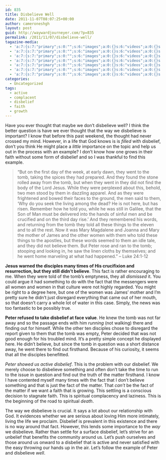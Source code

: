 ```yaml
---
id: 835
title: Disbelieve Well
date: 2011-11-07T08:07:25+00:00
author: cameroneshgh
layout: post
guid: http://waywardjourneyer.com/?p=835
permalink: /2011/11/07/disbelieve-well/
tagazine-media:
  - 'a:7:{s:7:"primary";s:0:"";s:6:"images";a:0:{}s:6:"videos";a:0:{}s:11:"image_count";s:1:"0";s:6:"author";s:8:"19879429";s:7:"blog_id";s:8:"19280981";s:9:"mod_stamp";s:19:"2011-11-07 13:07:25";}'
  - 'a:7:{s:7:"primary";s:0:"";s:6:"images";a:0:{}s:6:"videos";a:0:{}s:11:"image_count";s:1:"0";s:6:"author";s:8:"19879429";s:7:"blog_id";s:8:"19280981";s:9:"mod_stamp";s:19:"2011-11-07 13:07:25";}'
  - 'a:7:{s:7:"primary";s:0:"";s:6:"images";a:0:{}s:6:"videos";a:0:{}s:11:"image_count";s:1:"0";s:6:"author";s:8:"19879429";s:7:"blog_id";s:8:"19280981";s:9:"mod_stamp";s:19:"2011-11-07 13:07:25";}'
  - 'a:7:{s:7:"primary";s:0:"";s:6:"images";a:0:{}s:6:"videos";a:0:{}s:11:"image_count";s:1:"0";s:6:"author";s:8:"19879429";s:7:"blog_id";s:8:"19280981";s:9:"mod_stamp";s:19:"2011-11-07 13:07:25";}'
  - 'a:7:{s:7:"primary";s:0:"";s:6:"images";a:0:{}s:6:"videos";a:0:{}s:11:"image_count";s:1:"0";s:6:"author";s:8:"19879429";s:7:"blog_id";s:8:"19280981";s:9:"mod_stamp";s:19:"2011-11-07 13:07:25";}'
  - 'a:7:{s:7:"primary";s:0:"";s:6:"images";a:0:{}s:6:"videos";a:0:{}s:11:"image_count";s:1:"0";s:6:"author";s:8:"19879429";s:7:"blog_id";s:8:"19280981";s:9:"mod_stamp";s:19:"2011-11-07 13:07:25";}'
  - 'a:7:{s:7:"primary";s:0:"";s:6:"images";a:0:{}s:6:"videos";a:0:{}s:11:"image_count";s:1:"0";s:6:"author";s:8:"19879429";s:7:"blog_id";s:8:"19280981";s:9:"mod_stamp";s:19:"2011-11-07 13:07:25";}'
categories:
  - Uncategorized
tags:
  - active
  - complacent
  - disbelief
  - faith
  - growth
---
```

Have you ever thought that maybe we don&#8217;t disbelieve well? I think the better question is have we ever thought that the way we disbelieve is important? I know that before this past weekend, the thought had never crossed my mind. However, in a life that God knows is is _filled_ with disbelief, don&#8217;t you think He might place a _little_ importance on the topic and help us out in the process with an example? I don&#8217;t know how one grows in their faith without some form of disbelief and so I was thankful to find this example.

> &#8220;But on the first day of the week, at early dawn, they went to the tomb, taking the spices they had prepared. And they found the stone rolled away from the tomb, but when they went in they did not find the body of the Lord Jesus. While they were perplexed about this, behold, two men stood by them in dazzling apparel. And as they were frightened and bowed their faces to the ground, the men said to them, &#8216;Why do you seek the living among the dead? He is not here, but has risen. Remember how he told you, while he was still in Galilee, that the Son of Man must be delivered into the hands of sinful men and be crucified and on the third day rise.&#8217; And they remembered his words, and returning from the tomb they told all these things to the eleven and to all the rest. Now it was Mary Magdalene and Joanna and Mary the mother of James and the other women with them who told these things to the apostles, but these words seemed to them an idle tale, and they did not believe them. But Peter rose and ran to the tomb; stooping and looking in, he saw the linen cloths by themselves; and he went home marveling at what had happened.&#8221; &#8211; Luke 24:1-12

**Jesus warned the disciples many times of His crucifixion and resurrection, but they still didn&#8217;t believe**. This fact is rather encouraging to me. When they were told of the tomb&#8217;s emptyness, they all _dismissed_ it. You could argue it had something to do with the fact that the messengers were all women and women in that culture were not highly regarded. You might be right to a degree here, but one of the women was James&#8217; mother and I&#8217;m pretty sure he didn&#8217;t just disregard everything that came out of her mouth, so that doesn&#8217;t carry a whole lot of water in this case. Simply, the news was too fantastic to be possibly true.

**Peter refused to take disbelief at face value**. He knew the tomb was not far away and so the passage ends with him _running_ (not walking) there and finding out for himself. While the other ten disciples chose to disregard the report given to them that the tomb was empty, Peter decided that was not good enough for his troubled mind. It&#8217;s a pretty simple concept he displayed here. He didn&#8217;t believe, but since the tomb in question was a short distance away, he went there to find out firsthand. Because of his curiosity, it seems that all the disciples benefitted.

_Peter showed us active disbelief_. This is the problem with our disbelief. We merely choose to disbelieve something and often don&#8217;t take the time to run to the issue in question and find out the truth of the matter firsthand. I know I have contented myself many times with the fact that I don&#8217;t believe something and that is just the fact of the matter. That _can&#8217;t_ be the fact of the matter if we want a faith that is growing. This settling is a conscious decision to stagnate faith. This is spiritual complacency and laziness. This is the beginning of the road to spiritual _death_.

The way we disbelieve is crucial. It says a lot about our relationship with God. It evidences whether we are serious about loving Him more intimately, living the life we proclaim. Disbelief is prevalent in this existence and there is no way around that fact. However, this lends some importance to the _way_ we disbelieve. Rather than settle for a surface disbelief, let&#8217;s strive for an unbelief that benefits the community around us. Let&#8217;s push ourselves and those around us onward to a disbelief that is active and never satisfied with the easy throwing our hands up in the air. Let&#8217;s follow the example of Peter and disbelieve _well_.